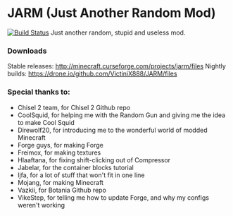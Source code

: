 # JARM (Just Another Random Mod)
[![Build Status](https://drone.io/github.com/VictiniX888/JARM/status.png)](https://drone.io/github.com/VictiniX888/JARM/latest)
Just another random, stupid and useless mod.

### Downloads
Stable releases: http://minecraft.curseforge.com/projects/jarm/files
Nightly builds: https://drone.io/github.com/VictiniX888/JARM/files

### Special thanks to:
+ Chisel 2 team, for Chisel 2 Github repo
+ CoolSquid, for helping me with the Random Gun and giving me the idea to make Cool Squid
+ Direwolf20, for introducing me to the wonderful world of modded Minecraft
+ Forge guys, for making Forge
+ Freimox, for making textures
+ Hlaaftana, for fixing shift-clicking out of Compressor
+ Jabelar, for the container blocks tutorial
+ ljfa, for a lot of stuff that won't fit in one line
+ Mojang, for making Minecraft
+ Vazkii, for Botania Github repo
+ VikeStep, for telling me how to update Forge, and why my configs weren't working
